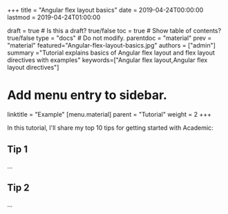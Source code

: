 +++
title = "Angular flex layout basics"
date = 2019-04-24T00:00:00
lastmod = 2019-04-24T01:00:00

draft = true  # Is this a draft? true/false
toc = true  # Show table of contents? true/false
type = "docs"  # Do not modify.
parentdoc = "material"
prev = "material"
featured="Angular-flex-layout-basics.jpg"
authors = ["admin"]
summary ="Tutorial explains basics of Angular flex layout and flex layout directives with examples"
keywords=["Angular flex layout,Angular flex layout directives"]


# Add menu entry to sidebar.
linktitle = "Example"
[menu.material]
  parent = "Tutorial"
  weight = 2
+++

In this tutorial, I'll share my top 10 tips for getting started with Academic:

## Tip 1

...

## Tip 2

...

